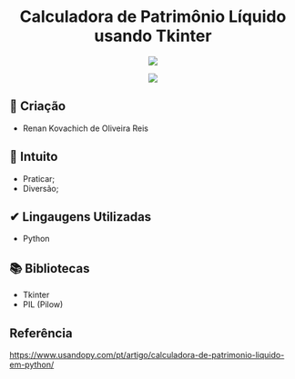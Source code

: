 <h1 align="center"> Calculadora de Patrimônio Líquido usando Tkinter </h1>

<p align="center">
  <img src="https://img.shields.io/static/v1?label=STATUS&message=%20FINALIZADO&color=GREEN&style=for-the-badge">
 </p>

<p align="center">
  <img src="https://img.shields.io/github/stars/renankovachich?style=social">
 </p>

## 📱 Criação

- Renan Kovachich de Oliveira Reis

## 🤠 Intuito

- Praticar;
- Diversão;

## ✔ Lingaugens Utilizadas

- Python

## 📚 Bibliotecas

- Tkinter
- PIL (Pilow)

## Referência
https://www.usandopy.com/pt/artigo/calculadora-de-patrimonio-liquido-em-python/
